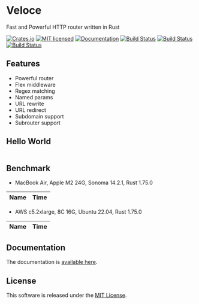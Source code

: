 Veloce
==========================

Fast and Powerful HTTP router written in Rust

[![Crates.io][crates-badge]][crates-url]
[![MIT licensed][license-badge]][license-url]
[![Documentation][document-badge]][document-url]
[![Build Status][macos-badge]][macos-url]
[![Build Status][linux-badge]][linux-url]
[![Build Status][windows-badge]][windows-url]

[crates-badge]: https://img.shields.io/crates/v/veloce.svg
[crates-url]: https://crates.io/crates/veloce
[license-badge]: https://img.shields.io/badge/license-MIT-blue.svg
[license-url]: https://github.com/chensoft/veloce?tab=MIT-1-ov-file
[document-badge]: https://docs.rs/veloce/badge.svg
[document-url]: https://docs.rs/veloce
[macos-badge]: https://github.com/chensoft/veloce/actions/workflows/macos.yml/badge.svg
[macos-url]: https://github.com/chensoft/veloce/actions/workflows/macos.yml
[linux-badge]: https://github.com/chensoft/veloce/actions/workflows/linux.yml/badge.svg
[linux-url]: https://github.com/chensoft/veloce/actions/workflows/linux.yml
[windows-badge]: https://github.com/chensoft/veloce/actions/workflows/windows.yml/badge.svg
[windows-url]: https://github.com/chensoft/veloce/actions/workflows/windows.yml

## Features

- Powerful router
- Flex middleware
- Regex matching
- Named params
- URL rewrite
- URL redirect
- Subdomain support
- Subrouter support

## Hello World

```rust
```

## Benchmark

- MacBook Air, Apple M2 24G, Sonoma 14.2.1, Rust 1.75.0

| Name              |              Time               |
|:------------------|:-------------------------------:|

- AWS c5.2xlarge, 8C 16G, Ubuntu 22.04, Rust 1.75.0

| Name              |              Time               |
|:------------------|:-------------------------------:|

## Documentation

The documentation is [available here](https://docs.rs/veloce).

## License

This software is released under the [MIT License](https://github.com/chensoft/veloce?tab=MIT-1-ov-file).